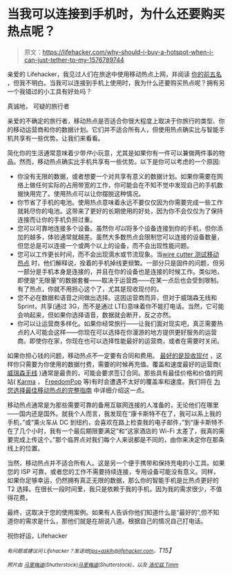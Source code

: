 # 当我可以连接到手机时，为什么还要购买热点呢？

> 原文：<https://lifehacker.com/why-should-i-buy-a-hotspot-when-i-can-just-tether-to-my-1576789744>

亲爱的 Lifehacker，我见过人们在旅途中使用移动热点上网，并阅读 [你的前五名](https://lifehacker.com/five-best-mobile-hotspots-1523254435) ，但我不明白。当我可以连接到手机上使用时，我为什么还要购买热点呢？拥有另一个我错过的小工具有好处吗？



真诚地，
可疑的旅行者

亲爱的不确定的旅行者，移动热点是否适合你很大程度上取决于你旅行的类型、你的移动运营商和你的数据计划。它们并不适合所有人，但使用热点确实比与智能手机共享有一些优势。让我们来看看。

简化你的生活通常意味着少带*件*小玩意，尤其是如果你有一件可以兼做两件事的物品。然而，移动热点确实比手机共享有一些优势。以下是你可以考虑的一个原因:

*   你没有无限的数据，或者想要一个对共享有意义的数据计划。如果你需要在网络上做任何实际的占用带宽的工作，你可能会在不知不觉中发现自己的手机数据快用完了。使用热点可以让你摆脱这种情况。
*   你节省了手机的电池。使用热点意味着永远不要仅仅因为你需要完成一些工作就耗尽你的电池。这带来了更好的长期使用的好处，因为你不会仅仅为了保持连接而让你的手机负担过重。
*   您可以可靠地连接多个设备。虽然你*可以*将多个设备连接到你的手机，但你添加的越多，体验通常就越差。虽然大多数热点会限制您可以连接的设备数量，但您总是可以连接一个或两个以上的设备，而不会出现性能问题。
*   您可以工作更长时间，而不会出现滴水或节流现象。当[wire cutter 测试移动热点](http://thewirecutter.com/reviews/best-mobile-wi-fi-hotspot/) 时，他们解释说，拴着的手机掉线更频繁。一部分只是固件的问题，但另一部分是手机本身是连接的，并且在你的设备也是连接的时候工作。类似地，即使是“无限量”的数据套餐——取决于运营商——在某一点后也会受到限制。有了热点，你就不用担心这个了，尤其是现收现付的。
*   您不必在数据和语音之间做出选择。这因运营商而异，但对于威瑞森无线和 Sprint，共享(通过 3G，而不是通过 LTE)意味着你不能打电话。当然，它可能会响起来，但如果你选择语音，数据就会断开，反之亦然。
*   你可以让运营商多样化。如果你经常旅行——让我们面对现实吧，真正需要热点的人可能会这样——你现在可以选择在你漫游的地方提供更好服务的运营商。即使你在家，你现在也可以选择性能最好的运营商，或者在需要时关闭。

如果你担心钱的问题，移动热点不一定要有合同和费用。 [最好的是现收现付](https://lifehacker.com/five-best-mobile-hotspots-1523254435) ，这样你只需要为你使用的数据付费，需要的时候再充值。覆盖和速度最好的运营商( [威瑞森无线](http://www.verizonwireless.com/b2c/device/mobile-hotspot?&zipRdr=y) )通常是最贵的，可能会要求签订合同。那些具有最佳价格和价值的网站( [Karma](https://yourkarma.com/) ， [FreedomPop](http://www.freedompop.com/) 等)有时会遭遇不太好的覆盖率和速度。我们将在 [为您选择最佳移动热点的完整指南](https://lifehacker.com/how-to-choose-the-fastest-cheapest-and-most-reliable-5974761) 中详细介绍这一点。

移动热点通常是为那些需要可靠的备用互联网连接的人准备的，无论他们在哪里——国内还是国外。就我个人而言，我发现在“康卡斯特不在了，我可以系上我的手机，”或“乘火车从 DC 到纽约，会喜欢在路上检查我的电子邮件，”到“康卡斯特不在了几个小时，我有一个最后期限要满足”和“这家酒店的 Wi-Fi 太差了，我真的需要完成上传这个。”那个临界点对我们每个人来说都是不同的，由你来决定你在那条线上的位置。

当然，移动热点并不适合所有人。这是另一个便于携带和保持充电的小工具。如果您的 ISP 可靠，或者您的工作不需要持续连接，专用设备可能没有意义。同样，如果你足够幸运，仍然拥有真正无限的数据，那么你的智能手机是比热点更好的 T2 选择。在很长一段时间里，我只是依赖于我的手机，因为我的需求很少，不值得花费。

最终，这取决于您的使用案例。如果有人告诉你他们知道什么是“最好的”,但不知道你的需求是什么，那他们就是在胡说八道。根据自己的情况自己打电话。

祝你好运，Lifehacker

*<small>有问题或建议问 Lifehacker？发送给</small>*[*<small>tips+asklh@lifehacker.com</small>*](mailto:tips+asklh@lifehacker.com)*<small>。</small>T15】*

*<small>照片由</small>* [*<small>马里梅迪</small>*](http://www.shutterstock.com/pic.mhtml?id=189980525&src=id)*<small>(Shutterstock)</small>*[*<small>马里梅迪</small>*](http://www.shutterstock.com/pic.mhtml?id=190119962&src=id)*<small>(Shutterstock)，以及</small>* [*<small>洛伦兹 Timm</small>*](http://www.shutterstock.com/pic.mhtml?id=101559934&src=id)